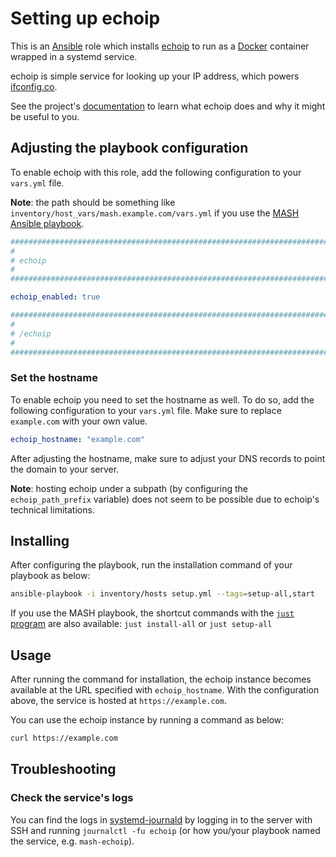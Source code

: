 <!--
SPDX-FileCopyrightText: 2020 - 2024 MDAD project contributors
SPDX-FileCopyrightText: 2020 - 2024 Slavi Pantaleev
SPDX-FileCopyrightText: 2020 Aaron Raimist
SPDX-FileCopyrightText: 2020 Chris van Dijk
SPDX-FileCopyrightText: 2020 Dominik Zajac
SPDX-FileCopyrightText: 2020 Mickaël Cornière
SPDX-FileCopyrightText: 2022 François Darveau
SPDX-FileCopyrightText: 2022 Julian Foad
SPDX-FileCopyrightText: 2022 Warren Bailey
SPDX-FileCopyrightText: 2023 Antonis Christofides
SPDX-FileCopyrightText: 2023 Felix Stupp
SPDX-FileCopyrightText: 2023 Nikita Chernyi
SPDX-FileCopyrightText: 2023 Pierre 'McFly' Marty
SPDX-FileCopyrightText: 2024 - 2025 Suguru Hirahara

SPDX-License-Identifier: AGPL-3.0-or-later
-->

# Setting up echoip

This is an [Ansible](https://www.ansible.com/) role which installs [echoip](https://github.com/mpolden/echoip) to run as a [Docker](https://www.docker.com/) container wrapped in a systemd service.

echoip is simple service for looking up your IP address, which powers [ifconfig.co](https://ifconfig.co).

See the project's [documentation](https://github.com/mpolden/echoip/blob/master/README.md) to learn what echoip does and why it might be useful to you.

## Adjusting the playbook configuration

To enable echoip with this role, add the following configuration to your `vars.yml` file.

**Note**: the path should be something like `inventory/host_vars/mash.example.com/vars.yml` if you use the [MASH Ansible playbook](https://github.com/mother-of-all-self-hosting/mash-playbook).

```yaml
########################################################################
#                                                                      #
# echoip                                                               #
#                                                                      #
########################################################################

echoip_enabled: true

########################################################################
#                                                                      #
# /echoip                                                              #
#                                                                      #
########################################################################
```

### Set the hostname

To enable echoip you need to set the hostname as well. To do so, add the following configuration to your `vars.yml` file. Make sure to replace `example.com` with your own value.

```yaml
echoip_hostname: "example.com"
```

After adjusting the hostname, make sure to adjust your DNS records to point the domain to your server.

**Note**: hosting echoip under a subpath (by configuring the `echoip_path_prefix` variable) does not seem to be possible due to echoip's technical limitations.

## Installing

After configuring the playbook, run the installation command of your playbook as below:

```sh
ansible-playbook -i inventory/hosts setup.yml --tags=setup-all,start
```

If you use the MASH playbook, the shortcut commands with the [`just` program](https://github.com/mother-of-all-self-hosting/mash-playbook/blob/main/docs/just.md) are also available: `just install-all` or `just setup-all`

## Usage

After running the command for installation, the echoip instance becomes available at the URL specified with `echoip_hostname`. With the configuration above, the service is hosted at `https://example.com`.

You can use the echoip instance by running a command as below:

```sh
curl https://example.com
```

## Troubleshooting

### Check the service's logs

You can find the logs in [systemd-journald](https://www.freedesktop.org/software/systemd/man/systemd-journald.service.html) by logging in to the server with SSH and running `journalctl -fu echoip` (or how you/your playbook named the service, e.g. `mash-echoip`).
